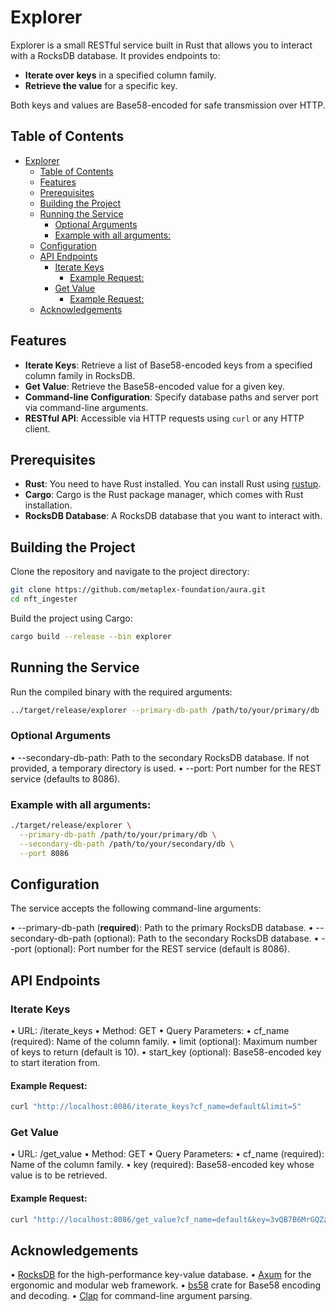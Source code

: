 # Explorer

Explorer is a small RESTful service built in Rust that allows you to interact with a RocksDB database. It provides endpoints to:

- **Iterate over keys** in a specified column family.
- **Retrieve the value** for a specific key.

Both keys and values are Base58-encoded for safe transmission over HTTP.

## Table of Contents

- [Explorer](#explorer)
  - [Table of Contents](#table-of-contents)
  - [Features](#features)
  - [Prerequisites](#prerequisites)
  - [Building the Project](#building-the-project)
  - [Running the Service](#running-the-service)
    - [Optional Arguments](#optional-arguments)
    - [Example with all arguments:](#example-with-all-arguments)
  - [Configuration](#configuration)
  - [API Endpoints](#api-endpoints)
    - [Iterate Keys](#iterate-keys)
      - [Example Request:](#example-request)
    - [Get Value](#get-value)
      - [Example Request:](#example-request-1)
  - [Acknowledgements](#acknowledgements)

## Features

- **Iterate Keys**: Retrieve a list of Base58-encoded keys from a specified column family in RocksDB.
- **Get Value**: Retrieve the Base58-encoded value for a given key.
- **Command-line Configuration**: Specify database paths and server port via command-line arguments.
- **RESTful API**: Accessible via HTTP requests using `curl` or any HTTP client.

## Prerequisites

- **Rust**: You need to have Rust installed. You can install Rust using [rustup](https://www.rust-lang.org/tools/install).
- **Cargo**: Cargo is the Rust package manager, which comes with Rust installation.
- **RocksDB Database**: A RocksDB database that you want to interact with.

## Building the Project

Clone the repository and navigate to the project directory:

```bash
git clone https://github.com/metaplex-foundation/aura.git
cd nft_ingester
```

Build the project using Cargo:

```bash
cargo build --release --bin explorer
```

## Running the Service

Run the compiled binary with the required arguments:

```bash
../target/release/explorer --primary-db-path /path/to/your/primary/db 
```
### Optional Arguments

•	--secondary-db-path: Path to the secondary RocksDB database. If not provided, a temporary directory is used.
•	--port: Port number for the REST service (defaults to 8086).


### Example with all arguments:

```bash
./target/release/explorer \
  --primary-db-path /path/to/your/primary/db \
  --secondary-db-path /path/to/your/secondary/db \
  --port 8086
```

## Configuration

The service accepts the following command-line arguments:

•	--primary-db-path (**required**): Path to the primary RocksDB database.
•	--secondary-db-path (optional): Path to the secondary RocksDB database.
•	--port (optional): Port number for the REST service (default is 8086).

## API Endpoints

### Iterate Keys

•	URL: /iterate_keys
•	Method: GET
•	Query Parameters:
•	cf_name (required): Name of the column family.
•	limit (optional): Maximum number of keys to return (default is 10).
•	start_key (optional): Base58-encoded key to start iteration from.

#### Example Request:
```bash
curl "http://localhost:8086/iterate_keys?cf_name=default&limit=5"
```

### Get Value

•	URL: /get_value
•	Method: GET
•	Query Parameters:
•	cf_name (required): Name of the column family.
•	key (required): Base58-encoded key whose value is to be retrieved.

#### Example Request:
```bash
curl "http://localhost:8086/get_value?cf_name=default&key=3vQB7B6MrGQZaxCuFg4oh"
```

## Acknowledgements

•	[RocksDB](https://rocksdb.org) for the high-performance key-value database.
•	[Axum](https://github.com/tokio-rs/axum) for the ergonomic and modular web framework.
•	[bs58](https://docs.rs/bs58/) crate for Base58 encoding and decoding.
•	[Clap](https://clap.rs/) for command-line argument parsing.